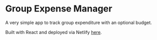 # Group Expense Manager

A very simple app to track group expenditure with an optional budget.

Built with React and deployed via Netlify [here](https://alexkowsik-expense-manager.netlify.com/).
